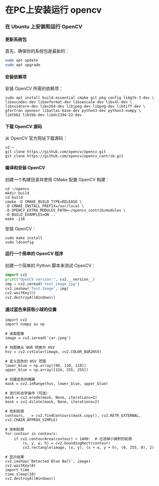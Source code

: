 # 在PC上安装运行 opencv
### 在 Ubuntu 上安装和运行 OpenCV

#### 更新系统包
首先，确保你的系统包是最新的：
```bash
sudo apt update
sudo apt upgrade
```

#### 安装依赖项
安装 OpenCV 所需的依赖项： 
```
sudo apt install build-essential cmake git pkg-config libgtk-3-dev \
libavcodec-dev libavformat-dev libswscale-dev libv4l-dev \
libxvidcore-dev libx264-dev libjpeg-dev libpng-dev libtiff-dev \
gfortran openexr libatlas-base-dev python3-dev python3-numpy \
libtbb2 libtbb-dev libdc1394-22-dev
```

#### 下载 OpenCV 源码
从 OpenCV 官方网站下载源码：
```
cd ~
git clone https://github.com/opencv/opencv.git
git clone https://github.com/opencv/opencv_contrib.git

```

#### 编译和安装 OpenCV
创建一个构建目录并使用 CMake 配置 OpenCV 构建：
```
cd ~/opencv
mkdir build
cd build
cmake -D CMAKE_BUILD_TYPE=RELEASE \
-D CMAKE_INSTALL_PREFIX=/usr/local \
-D OPENCV_EXTRA_MODULES_PATH=~/opencv_contrib/modules \
-D BUILD_EXAMPLES=ON ..
make -j16
``` 

安装 OpenCV：
```
sudo make install
sudo ldconfig

```

#### 运行一个简单的 OpenCV 程序
创建一个简单的 Python 脚本来测试 OpenCV：
```python
import cv2
print("OpenCV version:", cv2.__version__)
img = cv2.imread('test_image.jpg')
cv2.imshow('Test Image', img)
cv2.waitKey(0)
cv2.destroyAllWindows()

```
#### 通过蓝色来获取小球的位置
```
import cv2
import numpy as np

# 读取图像
image = cv2.imread('car.jpeg')

# 将图像从 BGR 转换为 HSV
hsv = cv2.cvtColor(image, cv2.COLOR_BGR2HSV)

# 定义蓝色的 HSV 范围
lower_blue = np.array([90, 110, 110])
upper_blue = np.array([124, 255, 255])

# 创建蓝色的掩膜
mask = cv2.inRange(hsv, lower_blue, upper_blue)

# 进行形态学操作（可选）
mask = cv2.erode(mask, None, iterations=2)
mask = cv2.dilate(mask, None, iterations=2)

# 找到轮廓
contours, _ = cv2.findContours(mask.copy(), cv2.RETR_EXTERNAL, cv2.CHAIN_APPROX_SIMPLE)

# 绘制轮廓
for contour in contours:
    if cv2.contourArea(contour) > 1400:  # 过滤掉小面积的轮廓
        (x, y, w, h) = cv2.boundingRect(contour)
        cv2.rectangle(image, (x, y), (x + w, y + h), (0, 255, 0), 2)

# 显示结果
cv2.imshow('Detected Blue Ball', image)
cv2.waitKey(0)
import time
time.sleep(10)
cv2.destroyAllWindows()

```

